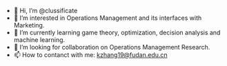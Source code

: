 - 👋 Hi, I’m @clussificate
- 👀 I’m interested in Operations Management and its interfaces with Marketing.
- 🌱 I’m currently learning game theory, optimization, decision analysis and machine learning.
- 💞️ I’m looking for collaboration on Operations Management Research.
- 📫 How to contanct with me: kzhang19@fudan.edu.cn

<!---
clussificate/clussificate is a ✨ special ✨ repository because its `README.md` (this file) appears on your GitHub profile.
You can click the Preview link to take a look at your changes.
--->
